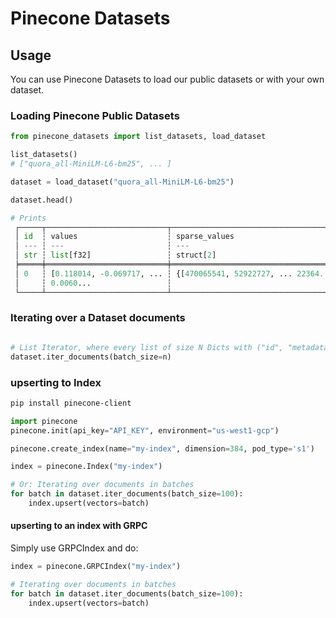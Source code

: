 # Pinecone Datasets

## Usage

You can use Pinecone Datasets to load our public datasets or with your own dataset.

### Loading Pinecone Public Datasets

```python
from pinecone_datasets import list_datasets, load_dataset

list_datasets()
# ["quora_all-MiniLM-L6-bm25", ... ]

dataset = load_dataset("quora_all-MiniLM-L6-bm25")

dataset.head()

# Prints
 ┌─────┬───────────────────────────┬─────────────────────────────────────┬───────────────────┬──────┐
 │ id  ┆ values                    ┆ sparse_values                       ┆ metadata          ┆ blob │
 │ --- ┆ ---                       ┆ ---                                 ┆ ---               ┆ ---  │
 │ str ┆ list[f32]                 ┆ struct[2]                           ┆ struct[3]         ┆      │
 ╞═════╪═══════════════════════════╪═════════════════════════════════════╪═══════════════════╪══════╡
 │ 0   ┆ [0.118014, -0.069717, ... ┆ {[470065541, 52922727, ... 22364... ┆ {2017,12,"other"} ┆ .... │
 │     ┆ 0.0060...                 ┆                                     ┆                   ┆      │
 └─────┴───────────────────────────┴─────────────────────────────────────┴───────────────────┴──────┘
```


### Iterating over a Dataset documents

```python

# List Iterator, where every list of size N Dicts with ("id", "metadata", "values", "sparse_values")
dataset.iter_documents(batch_size=n) 
```

### upserting to Index

```bash
pip install pinecone-client
```

```python
import pinecone
pinecone.init(api_key="API_KEY", environment="us-west1-gcp")

pinecone.create_index(name="my-index", dimension=384, pod_type='s1')

index = pinecone.Index("my-index")

# Or: Iterating over documents in batches
for batch in dataset.iter_documents(batch_size=100):
    index.upsert(vectors=batch)
```

#### upserting to an index with GRPC

Simply use GRPCIndex and do:

```python
index = pinecone.GRPCIndex("my-index")

# Iterating over documents in batches
for batch in dataset.iter_documents(batch_size=100):
    index.upsert(vectors=batch)
```
